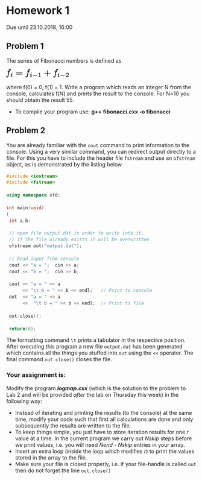 # Homework 1

Due until 23.10.2018, 16:00

## Problem 1

The series of Fibonacci numbers is defined as

![alt text](stuffy_stuff/formel.png "Logo Title Text 1")

where f(0) = 0, f(1) = 1. Write a program which reads an integer N from the console, calculates f(N) and prints the result to the console. For N=10 you should obtain the result 55.

* To compile your program use: **g++ fibonacci.cxx -o fibonacci**

## Problem 2
You are already familiar with the `cout` command to print
information to the console. Using a very similar command, you can
redirect output directly to a file. For this you have to include
the header file `fstream` and use an `ofstream` object,
as is demonstrated by the listing below.

```cpp
#include <iostream>
#include <fstream>

using namespace std;

int main(void)
{
 int a,b;

 // open file output.dat in order to write into it,
 // if the file already exists it will be overwritten
 ofstream out("output.dat");

 // Read input from console
 cout << "a = ";  cin >> a;      
 cout << "b = ";  cin >> b;

 cout << "a = " << a
      << "\t b = " << b << endl;   // Print to console
 out  << "a = " << a
      <<  "\t b = " << b << endl;  // Print to file

 out.close();

 return(0);
```
The formatting command ``\t`` prints
a tabulator in the respective position. After executing this program
a new file ``output.dat`` has been generated which contains all the things
you stuffed into ``out`` using the ``<<`` operator. The final command
``out.close()`` closes the file.

### Your assignment is:

Modify the program ***logmap.cxx*** (which is the solution to the problem to Lab 2 and will be provided _after_ the lab on Thursday this week) in the following way:
* Instead of iterating and printing the results (to the console) at the same time,
  modify your code such that first all calculations are done and only subsequently
  the results are written to the file.
* To keep things simple, you just have to store iteration results for one *r*
  value at a time. In the current program we carry out *Nskip* steps before we print
  values, i.e. you will need *Nend - Nskip* entries in your array.
* Insert an extra loop (inside the loop which modifies *r*) to print the values
  stored in the array to the file.
* Make sure your file is closed properly, i.e. if your file-handle is called ``out`` then
  do not forget the line ``out.close()``
